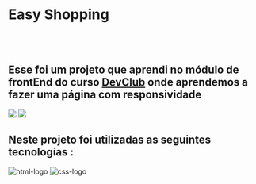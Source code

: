 <h1>Easy Shopping</h1>
<br>
<br>
<h2>Esse foi um projeto que aprendi no módulo de frontEnd do curso <a href="https://rodolfomori.com.br/devclub/">DevClub</a> onde aprendemos a fazer uma página com responsividade</h2>

<img src="https://github.com/caioPeres/Projeto-Responsivo/blob/master/img/Easy%201.png?raw=true" />
<img src="https://github.com/caioPeres/Projeto-Responsivo/blob/master/img/easy%202.png?raw=true" />

<h2>Neste projeto foi utilizadas as seguintes tecnologias :</h2>
 <img src="https://img.shields.io/badge/HTML5-E34F26?style=for-the-badge&logo=html5&logoColor=white" alt="html-logo" />
 <img src="https://img.shields.io/badge/CSS3-1572B6?style=for-the-badge&logo=css3&logoColor=white" alt="css-logo" />
